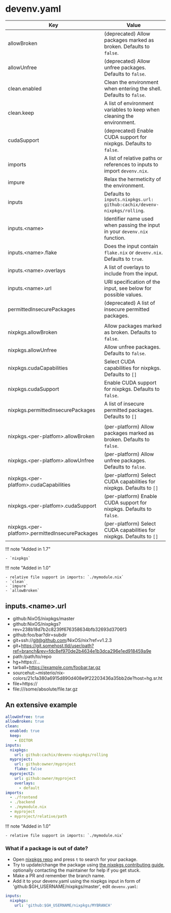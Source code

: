 # devenv.yaml

| Key                                                   | Value                                                                         |
|-------------------------------------------------------|-------------------------------------------------------------------------------|
| allowBroken                                           | (deprecated) Allow packages marked as broken. Defaults to `false`.            |
| allowUnfree                                           | (deprecated) Allow unfree packages. Defaults to `false`.                      |
| clean.enabled                                         | Clean the environment when entering the shell. Defaults to `false`.           |
| clean.keep                                            | A list of environment variables to keep when cleaning the environment.        |
| cudaSupport                                           | (deprecated) Enable CUDA support for nixpkgs. Defaults to `false`.            |
| imports                                               | A list of relative paths or references to inputs to import ``devenv.nix``.    |
| impure                                                | Relax the hermeticity of the environment.                                     |
| inputs                                                | Defaults to `inputs.nixpkgs.url: github:cachix/devenv-nixpkgs/rolling`.       |
| inputs.&lt;name&gt;                                   | Identifier name used when passing the input in your ``devenv.nix`` function.  |
| inputs.&lt;name&gt;.flake                             | Does the input contain ``flake.nix`` or ``devenv.nix``. Defaults to ``true``. |
| inputs.&lt;name&gt;.overlays                          | A list of overlays to include from the input.                                 |
| inputs.&lt;name&gt;.url                               | URI specification of the input, see below for possible values.                |
| permittedInsecurePackages                             | (deprecated) A list of insecure permitted packages.                           |
|                                                       |                                                                               |
| nixpkgs.allowBroken                                   | Allow packages marked as broken. Defaults to `false`.                         |
| nixpkgs.allowUnfree                                   | Allow unfree packages. Defaults to `false`.                                   |
| nixpkgs.cudaCapabilities                              | Select CUDA capabilities for nixpkgs. Defaults to `[]`                        |
| nixpkgs.cudaSupport                                   | Enable CUDA support for nixpkgs. Defaults to `false`.                         |
| nixpkgs.permittedInsecurePackages                     | A list of insecure permitted packages. Defaults to `[]`                       |
|                                                       |                                                                               |
| nixpkgs.&lt;per-platfom&gt;.allowBroken               | (per-platform) Allow packages marked as broken. Defaults to `false`.          |
| nixpkgs.&lt;per-platfom&gt;.allowUnfree               | (per-platform) Allow unfree packages. Defaults to `false`.                    |
| nixpkgs.&lt;per-platfom&gt;.cudaCapabilities          | (per-platform) Select CUDA capabilities for nixpkgs. Defaults to `[]`         |
| nixpkgs.&lt;per-platfom&gt;.cudaSupport               | (per-platform) Enable CUDA support for nixpkgs. Defaults to `false`.          |
| nixpkgs.&lt;per-platfom&gt;.permittedInsecurePackages | (per-platform) Select CUDA capabilities for nixpkgs. Defaults to `[]`         |

!!! note "Added in 1.7"

    - `nixpkgs`

!!! note "Added in 1.0"

    - relative file support in imports: `./mymodule.nix`
    - `clean`
    - `impure`
    - `allowBroken`

## inputs.&lt;name&gt;.url

- github:NixOS/nixpkgs/master
- github:NixOS/nixpkgs?rev=238b18d7b2c8239f676358634bfb32693d3706f3
- github:foo/bar?dir=subdir
- git+ssh://git@github.com/NixOS/nix?ref=v1.2.3
- git+https://git.somehost.tld/user/path?ref=branch&rev=fdc8ef970de2b4634e1b3dca296e1ed918459a9e
- path:/path/to/repo
- hg+https://...
- tarball+https://example.com/foobar.tar.gz
- sourcehut:~misterio/nix-colors/21c1a380a6915d890d408e9f22203436a35bb2de?host=hg.sr.ht
- file+https://
- file:///some/absolute/file.tar.gz

## An extensive example

```yaml
allowUnfree: true
allowBroken: true
clean:
  enabled: true
  keep:
    - EDITOR
inputs:
  nixpkgs:
    url: github:cachix/devenv-nixpkgs/rolling
  myproject:
    url: github:owner/myproject
    flake: false
  myproject2:
    url: github:owner/myproject
    overlays:
      - default
imports:
  - ./frontend
  - ./backend
  - ./mymodule.nix
  - myproject
  - myproject/relative/path
```

!!! note "Added in 1.0"

    - relative file support in imports: `./mymodule.nix`

### What if a package is out of date?

- Open [nixpkgs repo](https://github.com/NixOS/nixpkgs) and press `t` to search for your package.
- Try to update/change the package using [the nixpkgs contributing guide](https://nixos.org/manual/nixpkgs/stable/#chap-quick-start), optionally contacting the maintainer for help if you get stuck.
- Make a PR and remember the branch name.
- Add it to your devenv.yaml using the nixpkgs input in form of 'github:$GH_USERNAME/nixpkgs/master', edit `devenv.yaml`:

```yaml
inputs:
  nixpkgs:
    url: 'github:$GH_USERNAME/nixpkgs/MYBRANCH'
```


